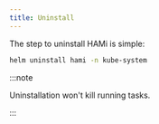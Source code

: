 ```yaml
---
title: Uninstall
---
```


The step to uninstall HAMi is simple:

```bash
helm uninstall hami -n kube-system
```

:::note

Uninstallation won't kill running tasks.

:::
